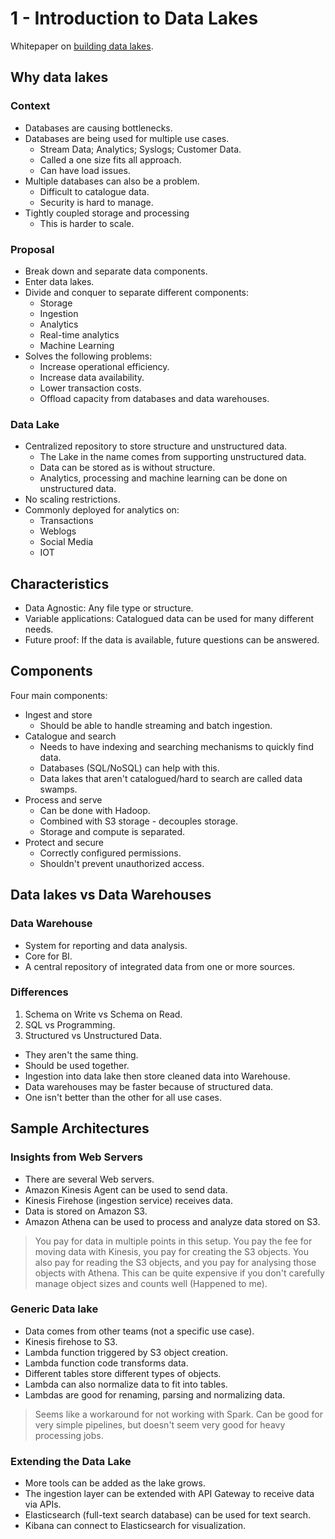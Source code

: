 # 1 - Introduction to Data Lakes

Whitepaper on [building data lakes](https://docs.aws.amazon.com/whitepapers/latest/building-data-lakes/building-data-lake-aws.html).

## Why data lakes

### Context

- Databases are causing bottlenecks.
- Databases are being used for multiple use cases.
  - Stream Data; Analytics; Syslogs; Customer Data.
  - Called a one size fits all approach.
  - Can have load issues.
- Multiple databases can also be a problem.
  - Difficult to catalogue data.
  - Security is hard to manage.
- Tightly coupled storage and processing 
  - This is harder to scale.

### Proposal

- Break down and separate data components.
- Enter data lakes.
- Divide and conquer to separate different components:
  - Storage
  - Ingestion
  - Analytics
  - Real-time analytics
  - Machine Learning
- Solves the following problems:
  - Increase operational efficiency.
  - Increase data availability.
  - Lower transaction costs.
  - Offload capacity from databases and data warehouses.

### Data Lake 

- Centralized repository to store structure and unstructured data.
  - The Lake in the name comes from supporting unstructured data.
  - Data can be stored as is without structure.
  - Analytics, processing and machine learning can be done on unstructured data.
- No scaling restrictions.
- Commonly deployed for analytics on:
  - Transactions
  - Weblogs
  - Social Media
  - IOT

## Characteristics

- Data Agnostic: Any file type or structure.
- Variable applications: Catalogued data can be used for many different needs.
- Future proof: If the data is available, future questions can be answered.

## Components

Four main components:

- Ingest and store
  - Should be able to handle streaming and batch ingestion.
- Catalogue and search
  - Needs to have indexing and searching mechanisms to quickly find data.
  - Databases (SQL/NoSQL) can help with this.
  - Data lakes that aren't catalogued/hard to search are called data swamps.
- Process and serve
  - Can be done with Hadoop.
  - Combined with S3 storage - decouples storage.
  - Storage and compute is separated.
- Protect and secure
  - Correctly configured permissions.
  - Shouldn't prevent unauthorized access.

## Data lakes vs Data Warehouses

### Data Warehouse

- System for reporting and data analysis.
- Core for BI.
- A central repository of integrated data from one or more sources.

### Differences

1. Schema on Write vs Schema on Read.
2. SQL vs Programming.
3. Structured vs Unstructured Data.

- They aren't the same thing.
- Should be used together.
- Ingestion into data lake then store cleaned data into Warehouse.
- Data warehouses may be faster because of structured data.
- One isn't better than the other for all use cases.

## Sample Architectures

### Insights from Web Servers

- There are several Web servers.
- Amazon Kinesis Agent can be used to send data.
- Kinesis Firehose (ingestion service) receives data.
- Data is stored on Amazon S3.
- Amazon Athena can be used to process and analyze data stored on S3.

> You pay for data in multiple points in this setup. You pay the fee for moving data with Kinesis, you pay for creating the S3 objects. You also pay for reading the S3 objects, and you pay for analysing those objects with Athena. This can be quite expensive if you don't carefully manage object sizes and counts well (Happened to me).
  
### Generic Data lake

- Data comes from other teams (not a specific use case).
- Kinesis firehose to S3.
- Lambda function triggered by S3 object creation.
- Lambda function code transforms data.
- Different tables store different types of objects.
- Lambda can also normalize data to fit into tables.
- Lambdas are good for renaming, parsing and normalizing data.

> Seems like a workaround for not working with Spark. Can be good for very simple pipelines, but doesn't seem very good for heavy processing jobs.

### Extending the Data Lake

- More tools can be added as the lake grows.
- The ingestion layer can be extended with API Gateway to receive data via APIs.
- Elasticsearch (full-text search database) can be used for text search.
- Kibana can connect to Elasticsearch for visualization.
